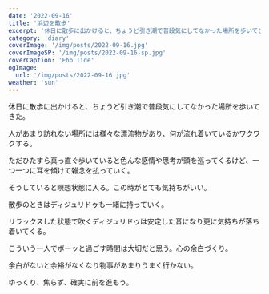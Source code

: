 ```yaml
---
date: '2022-09-16'
title: '浜辺を散歩'
excerpt: '休日に散歩に出かけると、ちょうど引き潮で普段気にしてなかった場所を歩いてきた。'
category: 'diary'
coverImage: '/img/posts/2022-09-16.jpg'
coverImageSP: '/img/posts/2022-09-16-sp.jpg'
coverCaption: 'Ebb Tide'
ogImage:
  url: '/img/posts/2022-09-16.jpg'
weather: 'sun'
---
```


休日に散歩に出かけると、ちょうど引き潮で普段気にしてなかった場所を歩いてきた。

人があまり訪れない場所には様々な漂流物があり、何が流れ着いているかワクワクする。

ただひたすら真っ直ぐ歩いていると色んな感情や思考が頭を巡ってくるけど、一つ一つに耳を傾けて雑念を払っていく。

そうしていると瞑想状態に入る。この時がとても気持ちがいい。

散歩のときはディジュリドゥも一緒に持っていく。

リラックスした状態で吹くディジュリドゥは安定した音になり更に気持ちが落ち着いてくる。

こういう一人でボーッと過ごす時間は大切だと思う。心の余白づくり。

余白がないと余裕がなくなり物事があまりうまく行かない。

ゆっくり、焦らず、確実に前を進もう。
